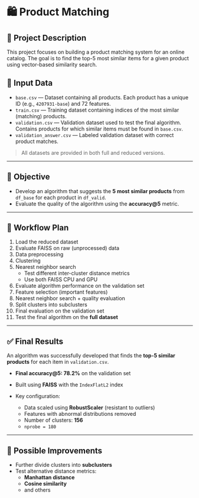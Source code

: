 # 🛍️ Product Matching

## 📄 Project Description

This project focuses on building a product matching system for an online catalog. The goal is to find the top-5 most similar items for a given product using vector-based similarity search.

## 📂 Input Data

- `base.csv` — Dataset containing all products. Each product has a unique ID (e.g., `4207931-base`) and 72 features.
- `train.csv` — Training dataset containing indices of the most similar (matching) products.
- `validation.csv` — Validation dataset used to test the final algorithm. Contains products for which similar items must be found in `base.csv`.
- `validation_answer.csv` — Labeled validation dataset with correct product matches.

> All datasets are provided in both full and reduced versions.

---

## 🎯 Objective

- Develop an algorithm that suggests the **5 most similar products** from `df_base` for each product in `df_valid`.
- Evaluate the quality of the algorithm using the **accuracy@5** metric.

---

## 🧩 Workflow Plan

1. Load the reduced dataset
2. Evaluate FAISS on raw (unprocessed) data
3. Data preprocessing
4. Clustering
5. Nearest neighbor search  
   - Test different inter-cluster distance metrics  
   - Use both FAISS CPU and GPU
6. Evaluate algorithm performance on the validation set
7. Feature selection (important features)
8. Nearest neighbor search + quality evaluation
9. Split clusters into subclusters
10. Final evaluation on the validation set
11. Test the final algorithm on the **full dataset**

---

## ✅ Final Results

An algorithm was successfully developed that finds the **top-5 similar products** for each item in `validation.csv`.

- **Final accuracy@5: 78.2%** on the validation set  
- Built using **FAISS** with the `IndexFlatL2` index  
- Key configuration:

  - Data scaled using **RobustScaler** (resistant to outliers)
  - Features with abnormal distributions removed
  - Number of clusters: **156**
  - `nprobe = 180`

---

## 🔧 Possible Improvements

- Further divide clusters into **subclusters**
- Test alternative distance metrics:
  - **Manhattan distance**
  - **Cosine similarity**
  - and others

